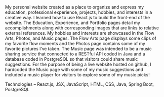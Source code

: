 My personal website created as a place to organize and express my education, professional experience, projects, hobbies, and interests in a creative way. I learned how to use React.js to build the front-end of the website. The Education, Experience, and Portfolio pages detail my accomplishments along with corresponding images that are links to relative external references. My hobbies and interests are showcased in the Flow Arts, Photos, and Music pages. The Flow Arts page displays some clips of my favorite flow moments and the Photos page contains some of my favorite pictures I’ve taken. The Music page was intended to be a music sharing service that connected to a RESTful API coded in Java and a database coded in PostgreSQL so that visitors could share music suggestions. For the purpose of being a live website hosted on github, I hardcoded the Music page with some of my music suggestions and included a music player for visitors to explore some of my music picks!

Technologies – React.js, JSX, JavaScript, HTML, CSS, Java, Spring Boot, PostgreSQL
